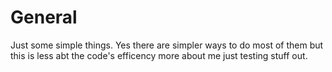 # General
Just some simple things. Yes there are simpler ways to do most of them but this is less abt the code's efficency more about me just testing stuff out.
